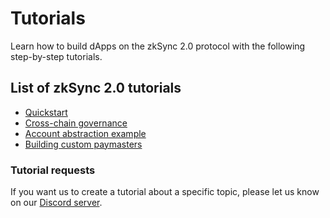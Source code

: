 # Tutorials

Learn how to build dApps on the zkSync 2.0 protocol with the following step-by-step tutorials.

## List of zkSync 2.0 tutorials

- [Quickstart](../developer-guides/hello-world.md)
- [Cross-chain governance](../tutorials/cross-chain-tutorial.md)
- [Account abstraction example](../tutorials/custom-aa-tutorial.md)
- [Building custom paymasters](../tutorials/custom-paymaster-tutorial.md)

### Tutorial requests

If you want us to create a tutorial about a specific topic, please let us know on our [Discord server](https://discord.gg/px2aR7w).
